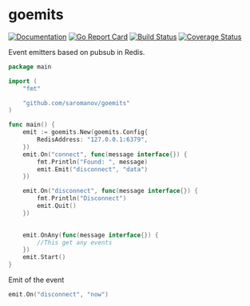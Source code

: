 # goemits
[![Documentation](https://godoc.org/github.com/saromanov/goemits?status.svg)](http://godoc.org/github.com/saromanov/goemits)
[![Go Report Card](https://goreportcard.com/badge/github.com/saromanov/goemits)](https://goreportcard.com/report/github.com/saromanov/goemits)
[![Build Status](https://travis-ci.org/saromanov/goemits.svg?branch=master)](https://travis-ci.org/saromanov/goemits) [![Coverage Status](https://coveralls.io/repos/saromanov/goemits/badge.svg?branch=master)](https://coveralls.io/r/saromanov/goemits?branch=master)

Event emitters based on pubsub in Redis.


```go
package main

import (
	"fmt"

	"github.com/saromanov/goemits"
)

func main() {
	emit := goemits.New(goemits.Config{
		RedisAddress: "127.0.0.1:6379",
	})
	emit.On("connect", func(message interface{}) {
		fmt.Println("Found: ", message)
		emit.Emit("disconnect", "data")
	})

	emit.On("disconnect", func(message interface{}) {
		fmt.Println("Disconnect")
		emit.Quit()
	})
	

	emit.OnAny(func(message interface{}) {
		//This get any events
	})
	emit.Start()
}

```

Emit of the event
```go
emit.On("disconnect", "now")
```
